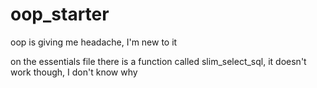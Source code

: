 # oop_starter
oop is giving me headache, I'm new to it

on the essentials file there is a function called slim_select_sql,
it doesn't work though, I don't know why
